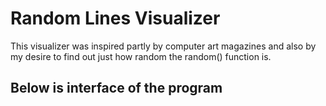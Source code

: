 # Random Lines Visualizer 

This visualizer was inspired partly by computer art magazines and also by my desire to find out just how random the random() function is. 

## Below is interface of the program
